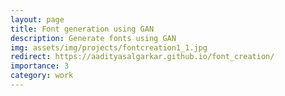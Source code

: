 ```yaml
---
layout: page
title: Font generation using GAN
description: Generate fonts using GAN 
img: assets/img/projects/fontcreation1_1.jpg
redirect: https://aadityasalgarkar.github.io/font_creation/
importance: 3
category: work
---
```

